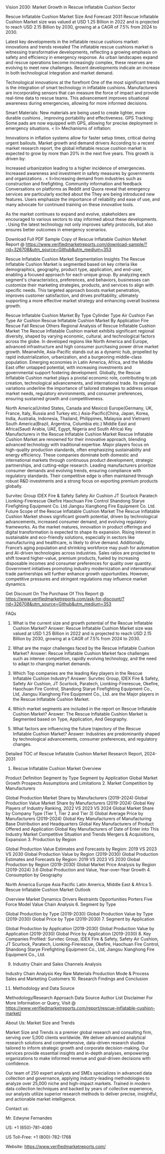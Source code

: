 Vision 2030: Market Growth in Rescue Inflatable Cushion Sector


Rescue Inflatable Cushion Market Size And Forecast 2031
Rescue Inflatable Cushion Market size was valued at USD 1.25 Billion in 2022 and is projected to reach USD 2.15 Billion by 2030, growing at a CAGR of 7.5% from 2024 to 2030.

Latest key developments in the inflatable rescue cushions market: innovations and trends revealed
The inflatable rescue cushions market is witnessing transformative developments, reflecting a growing emphasis on safety and efficiency in emergency response. As urban landscapes expand and rescue operations become increasingly complex, these reserves are evolving to meet new challenges. Recent developments indicate an increase in both technological integration and market demand.

Technological innovations at the forefront
One of the most significant trends is the integration of smart technology in inflatable cushions. Manufacturers are incorporating sensors that can measure the force of impact and provide real-time data to rescue teams. This advancement improves situational awareness during emergencies, allowing for more informed decisions.

Smart Materials: New materials are being used to create lighter, more durable cushions , improving portability and effectiveness.
GPS Tracking: Some pads are now equipped with GPS, allowing for precise deployment in emergency situations.
< li>
Mechanisms of inflation:

Innovations in inflation systems allow for faster setup times, critical during urgent bailouts.
Market growth and demand drivers
According to a recent market research report, the global inflatable rescue cushion market is expected to grow by more than 20% in the next five years. This growth is driven by:

Increased urbanization leading to a higher incidence of emergencies.
Increased awareness and investment in safety measures by governments and organizations .
< li>Increasing demand from industries such as construction and firefighting.
Community information and feedback
Conversations on platforms as Reddit and Quora reveal that emergency services are particularly excited about the They are being introduced new features. Users emphasize the importance of reliability and ease of use, and many advocate for continued training on these innovative tools.

As the market continues to expand and evolve, stakeholders are encouraged to various sectors to stay informed about these developments. . Using the latest technology not only improves safety protocols, but also ensures better outcomes in emergency scenarios.

Download Full PDF Sample Copy of Rescue Inflatable Cushion Market Report @ https://www.verifiedmarketreports.com/download-sample/?rid=326708&utm_source=Github&utm_medium=353

Rescue Inflatable Cushion Market Segmentation Insights
The Rescue Inflatable Cushion Market is segmented based on key criteria like demographics, geography, product type, application, and end-user, enabling a focused approach for each unique group. By analyzing each segment's characteristics, preferences, and behaviors, businesses can customize their marketing strategies, products, and services to align with specific needs. This targeted approach boosts market penetration, improves customer satisfaction, and drives profitability, ultimately supporting a more effective market strategy and enhancing overall business growth.

Rescue Inflatable Cushion Market By Type
Cylinder Type Air Cushion
Fan Type Air Cushion
Rescue Inflatable Cushion Market By Application
Fire Rescue
Fall Rescue
Others
Regional Analysis of Rescue Inflatable Cushion Market
The Rescue Inflatable Cushion market exhibits significant regional diversity, shaped by varying economic, cultural, and technological factors across the globe. In developed regions like North America and Europe, advanced infrastructure and high consumer purchasing power drive market growth. Meanwhile, Asia-Pacific stands out as a dynamic hub, propelled by rapid industrialization, urbanization, and a burgeoning middle-class population. Emerging economies in Latin America, Africa, and the Middle East offer untapped potential, with increasing investments and governmental support fostering development. Globally, the Rescue Inflatable Cushion market plays a pivotal economic role, contributing to job creation, technological advancements, and international trade. Its regional variations underline the importance of tailored strategies to address unique market needs, regulatory environments, and consumer preferences, ensuring sustained growth and competitiveness.

North America(United States, Canada and Mexico)
Europe(Germany, UK, France, Italy, Russia and Turkey etc.)
Asia-Pacific(China, Japan, Korea, India, Australia, Indonesia, Thailand, Philippines, Malaysia and Vietnam)
South America(Brazil, Argentina, Columbia etc.)
Middle East and Africa(Saudi Arabia, UAE, Egypt, Nigeria and South Africa)
Key Manufacturers in the Rescue Inflatable Cushion Market
Rescue Inflatable Cushion Market are renowned for their innovative approach, blending advanced technology with traditional expertise. Major players focus on high-quality production standards, often emphasizing sustainability and energy efficiency. These companies dominate both domestic and international markets through continuous product development, strategic partnerships, and cutting-edge research. Leading manufacturers prioritize consumer demands and evolving trends, ensuring compliance with regulatory standards. Their competitive edge is often maintained through robust R&D investments and a strong focus on exporting premium products globally.

Survitec Group
IDEX Fire & Safety
Safety Air Cushion
JT Scurlock
Paratech
Lionking-Firerescue
Okefire
Haochuan Fire Control
Shandong Starye Firefighting Equipment Co.
Ltd
Jiangsu Xianghong Fire Equipment Co.
Ltd.
Future Scope of the Rescue Inflatable Cushion Market
The Rescue Inflatable Cushion Market shows significant growth potential, driven by technological advancements, increased consumer demand, and evolving regulatory frameworks. As the market matures, innovation in product offerings and digital transformation is expected to shape its expansion. Rising interest in sustainable and eco-friendly solutions, especially in sectors like manufacturing and healthcare, is likely to drive demand. Additionally, France’s aging population and shrinking workforce may push for automation and AI-driven technologies across industries. Sales ratios are projected to shift toward higher-value, premium products, fueled by increasing disposable incomes and consumer preferences for quality over quantity. Government initiatives promoting industry modernization and international trade partnerships will further enhance growth opportunities. However, competitive pressures and stringent regulations may influence market dynamics.

Get Discount On The Purchase Of This Report @ https://www.verifiedmarketreports.com/ask-for-discount/?rid=326708&utm_source=Github&utm_medium=353

FAQs
1. What is the current size and growth potential of the Rescue Inflatable Cushion Market?
Answer: Rescue Inflatable Cushion Market size was valued at USD 1.25 Billion in 2022 and is projected to reach USD 2.15 Billion by 2030, growing at a CAGR of 7.5% from 2024 to 2030.

2. What are the major challenges faced by the Rescue Inflatable Cushion Market?
Answer: Rescue Inflatable Cushion Market face challenges such as intense competition, rapidly evolving technology, and the need to adapt to changing market demands.

3. Which Top companies are the leading Key players in the Rescue Inflatable Cushion Industry?
Answer: Survitec Group, IDEX Fire & Safety, Safety Air Cushion, JT Scurlock, Paratech, Lionking-Firerescue, Okefire, Haochuan Fire Control, Shandong Starye Firefighting Equipment Co., Ltd, Jiangsu Xianghong Fire Equipment Co., Ltd. are the Major players in the Rescue Inflatable Cushion Market.

4. Which market segments are included in the report on Rescue Inflatable Cushion Market?
Answer: The Rescue Inflatable Cushion Market is Segmented based on Type, Application, And Geography.

5. What factors are influencing the future trajectory of the Rescue Inflatable Cushion Market?
Answer: Industries are predominantly shaped by technological advancements, consumer preferences, and regulatory changes.

Detailed TOC of Rescue Inflatable Cushion Market Research Report, 2024-2031
1. Rescue Inflatable Cushion Market Overview

Product Definition
Segment by Type
Segment by Application
Global Market Growth Prospects
Assumptions and Limitations
2. Market Competition by Manufacturers

Global Production Market Share by Manufacturers (2019-2024)
Global Production Value Market Share by Manufacturers (2019-2024)
Global Key Players of Industry Ranking, 2022 VS 2023 VS 2024
Global Market Share by Company Type (Tier 1, Tier 2 and Tier 3)
Global Average Price by Manufacturers (2019-2024)
Global Key Manufacturers of Manufacturing Base Distribution and Headquarters
Global Key Manufacturers of Product Offered and Application
Global Key Manufacturers of Date of Enter into This Industry
Market Competitive Situation and Trends
Mergers & Acquisitions, Expansion
3. Production by Region

Global Production Value Estimates and Forecasts by Region: 2019 VS 2023 VS 2030
Global Production Value by Region (2019-2030)
Global Production Estimates and Forecasts by Region: 2019 VS 2023 VS 2030
Global Production by Region (2019-2030)
Global Market Price Analysis by Region (2019-2024) 3.6 Global Production and Value, Year-over-Year Growth
4. Consumption by Geography

North America
Europe
Asia Pacific
Latin America, Middle East & Africa
5. Rescue Inflatable Cushion Market Outlook

Overview
Market Dynamics
Drivers
Restraints
Opportunities
Porters Five Force Model
Value Chain Analysis 
6. Segment by Type

Global Production by Type (2019-2030)
Global Production Value by Type (2019-2030)
Global Price by Type (2019-2030)
7. Segment by Application

Global Production by Application (2019-2030)
Global Production Value by Application (2019-2030)
Global Price by Application (2019-2030)
8. Key Companies Profiled: Survitec Group, IDEX Fire & Safety, Safety Air Cushion, JT Scurlock, Paratech, Lionking-Firerescue, Okefire, Haochuan Fire Control, Shandong Starye Firefighting Equipment Co., Ltd, Jiangsu Xianghong Fire Equipment Co., Ltd.

9. Industry Chain and Sales Channels Analysis

Industry Chain Analysis
Key Raw Materials
Production Mode & Process
Sales and Marketing
Customers
10. Research Findings and Conclusion

11. Methodology and Data Source

Methodology/Research Approach
Data Source
Author List
Disclaimer
For More Information or Query, Visit @ https://www.verifiedmarketreports.com/report/rescue-inflatable-cushion-market/

About Us: Market Size and Trends

Market Size and Trends is a premier global research and consulting firm, serving over 5,000 clients worldwide. We deliver advanced analytical research solutions and comprehensive, data-driven research studies tailored to inform strategic growth and corporate decision-making. Our services provide essential insights and in-depth analyses, empowering organizations to make informed revenue and goal-driven decisions with confidence.

Our team of 250 expert analysts and SMEs specializes in advanced data collection and governance, applying industry-leading methodologies to analyze over 25,000 niche and high-impact markets. Trained in modern data collection techniques and backed by years of collective experience, our analysts utilize superior research methods to deliver precise, insightful, and actionable market intelligence.

Contact us:

Mr. Edwyne Fernandes

US: +1 (650)-781-4080

US Toll-Free: +1 (800)-782-1768

Website: https://www.verifiedmarketreports.com/
